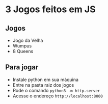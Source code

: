 # 3 Jogos feitos em JS

## Jogos 
- Jogo da Velha
- Wumpus
- 8 Queens

## Para jogar
- Instale python em sua máquina
- Entre na pasta raiz dos jogos
- Rode o comando `python3 -m http.server`
- Acesse o endereço `http://localhost:8000`